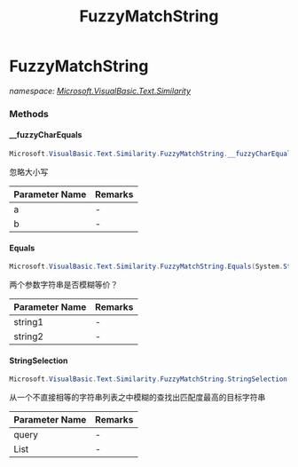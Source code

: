 ﻿---
title: FuzzyMatchString
---

# FuzzyMatchString
_namespace: [Microsoft.VisualBasic.Text.Similarity](N-Microsoft.VisualBasic.Text.Similarity.html)_



### Methods

#### __fuzzyCharEquals
```csharp
Microsoft.VisualBasic.Text.Similarity.FuzzyMatchString.__fuzzyCharEquals(System.Char,System.Char)
```
忽略大小写

|Parameter Name|Remarks|
|--------------|-------|
|a|-|
|b|-|


#### Equals
```csharp
Microsoft.VisualBasic.Text.Similarity.FuzzyMatchString.Equals(System.String,System.String,System.Boolean,System.Double)
```
两个参数字符串是否模糊等价？

|Parameter Name|Remarks|
|--------------|-------|
|string1|-|
|string2|-|


#### StringSelection
```csharp
Microsoft.VisualBasic.Text.Similarity.FuzzyMatchString.StringSelection(System.String,System.Collections.Generic.IEnumerable{System.String},System.Boolean,System.Double)
```
从一个不直接相等的字符串列表之中模糊的查找出匹配度最高的目标字符串

|Parameter Name|Remarks|
|--------------|-------|
|query|-|
|List|-|





